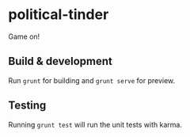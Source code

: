 # political-tinder

Game on!



## Build & development

Run `grunt` for building and `grunt serve` for preview.

## Testing

Running `grunt test` will run the unit tests with karma.
